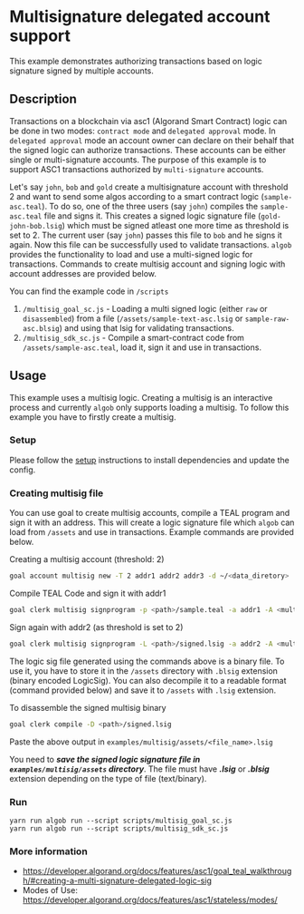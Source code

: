 # Multisignature delegated account support

This example demonstrates authorizing transactions based on logic signature signed by multiple accounts.

## Description

Transactions on a blockchain via asc1 (Algorand Smart Contract) logic can be done in two modes: `contract mode` and `delegated approval` mode. In `delegated approval` mode an account owner can declare on their behalf that the signed logic can authorize transactions. These accounts can be either single or multi-signature accounts. The purpose of this example is to support ASC1 transactions authorized by `multi-signature` accounts.

Let's say `john`, `bob` and `gold` create a multisignature account with threshold 2 and want to send some algos according to a smart contract logic (`sample-asc.teal`). To do so, one of the three users (say `john`) compiles the `sample-asc.teal` file and signs it. This creates a signed logic signature file (`gold-john-bob.lsig`) which must be signed atleast one more time as threshold is set to 2. The current user (say `john`) passes this file to `bob` and he signs it again. Now this file can be successfully used to validate transactions. `algob` provides the functionality to load and use a multi-signed logic for transactions. Commands to create multisig account and signing logic with account addresses are provided below.

You can find the example code in `/scripts`

1. `/multisig_goal_sc.js` - Loading a multi signed logic (either `raw` or `disassembled`) from a file (`/assets/sample-text-asc.lsig` or `sample-raw-asc.blsig`) and using that lsig for validating transactions.
2. `/multisig_sdk_sc.js` - Compile a smart-contract code from `/assets/sample-asc.teal`, load it, sign it and use in transactions.

## Usage

This example uses a multisig logic. Creating a multisig is an interactive process and currently `algob` only supports loading a multisig.
To follow this example you have to firstly create a multisig.

### Setup

Please follow the [setup](../README.md) instructions to install dependencies and update the config.

### Creating multisig file

You can use goal to create multisig accounts, compile a TEAL program and sign it with an address. This will create a logic signature file which `algob` can load from `/assets` and use in transactions. Example commands are provided below.

Creating a multisig account (threshold: 2)

```bash
goal account multisig new -T 2 addr1 addr2 addr3 -d ~/<data_diretory>
```

Compile TEAL Code and sign it with addr1

```bash
goal clerk multisig signprogram -p <path>/sample.teal -a addr1 -A <multisig_hash> -o <out_path>/signed.lsig -d <data_directory>
```

Sign again with addr2 (as threshold is set to 2)

```bash
goal clerk multisig signprogram -L <path>/signed.lsig -a addr2 -A <multisig_hash> -d ~/<data_directory>
```

The logic sig file generated using the commands above is a binary file. To use it, you have to store it in the `/assets` directory with `.blsig` extension (binary encoded LogicSig). You can also decompile it to a readable format (command provided below) and save it to `/assets` with `.lsig` extension.

To disassemble the signed multisig binary

```bash
goal clerk compile -D <path>/signed.lsig
```

Paste the above output in `examples/multisig/assets/<file_name>.lsig`

You need to **_save the signed logic signature file in `examples/multisig/assets` directory_**. The file must have **_.lsig_** or **_.blsig_** extension depending on the type of file (text/binary).

### Run

```
yarn run algob run --script scripts/multisig_goal_sc.js
yarn run algob run --script scripts/multisig_sdk_sc.js
```

### More information

- https://developer.algorand.org/docs/features/asc1/goal_teal_walkthrough/#creating-a-multi-signature-delegated-logic-sig
- Modes of Use: https://developer.algorand.org/docs/features/asc1/stateless/modes/
